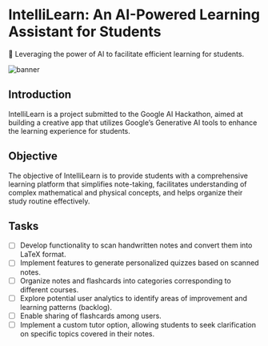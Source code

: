 # IntelliLearn: An AI-Powered Learning Assistant for Students

🚀 Leveraging the power of AI to facilitate efficient learning for students.


![banner](https://github.com/I2S9/Intelli-Learn/assets/111307883/aa133606-b202-4239-abaf-3c86096a0ecd)



## Introduction

IntelliLearn is a project submitted to the Google AI Hackathon, aimed at building a creative app that utilizes Google’s Generative AI tools to enhance the learning experience for students.

## Objective

The objective of IntelliLearn is to provide students with a comprehensive learning platform that simplifies note-taking, facilitates understanding of complex mathematical and physical concepts, and helps organize their study routine effectively.

## Tasks

- [ ] Develop functionality to scan handwritten notes and convert them into LaTeX format.
- [ ] Implement features to generate personalized quizzes based on scanned notes.
- [ ] Organize notes and flashcards into categories corresponding to different courses.
- [ ] Explore potential user analytics to identify areas of improvement and learning patterns (backlog).
- [ ] Enable sharing of flashcards among users.
- [ ] Implement a custom tutor option, allowing students to seek clarification on specific topics covered in their notes.
